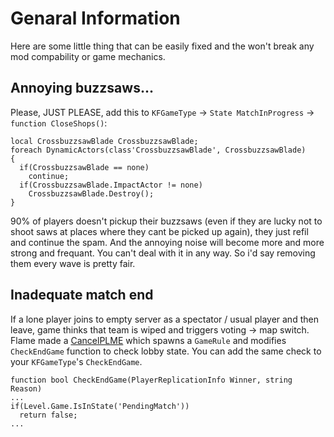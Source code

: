 # Genaral Information
Here are some little thing that can be easily fixed and the won't break any mod compability or game mechanics.

## Annoying buzzsaws...
Please, JUST PLEASE, add this to `KFGameType` -> `State MatchInProgress` -> `function CloseShops()`:
```unrealscript
local CrossbuzzsawBlade CrossbuzzsawBlade;
foreach DynamicActors(class'CrossbuzzsawBlade', CrossbuzzsawBlade)
{
  if(CrossbuzzsawBlade == none)
    continue;
  if(CrossbuzzsawBlade.ImpactActor != none)
    CrossbuzzsawBlade.Destroy();
}
```
90% of players doesn't pickup their buzzsaws (even if they are lucky not to shoot saws at places where they cant be picked up again), they just refil and continue the spam. And the annoying noise will become more and more strong and frequant. You can't deal with it in any way. So i'd say removing them every wave is pretty fair.

## Inadequate match end
If a lone player joins to empty server as a spectator / usual player and then leave, game thinks that team is wiped and triggers voting -> map switch. Flame made a [CancelPLME](http://killingfloor.ru/xforum/threads/boremsja-s-avarijnym-zaversheniem-karty-do-nachala-igry.4300/) which spawns a `GameRule` and modifies `CheckEndGame` function to check lobby state. You can add the same check to your `KFGameType`'s `CheckEndGame`.
```unrealscript
function bool CheckEndGame(PlayerReplicationInfo Winner, string Reason)
...
if(Level.Game.IsInState('PendingMatch'))
  return false;
...
```

